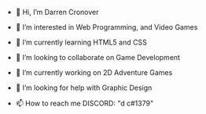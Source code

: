 - 👋 Hi, I’m Darren Cronover
- 👀 I’m interested in Web Programming, and Video Games
- 🌱 I’m currently learning HTML5 and CSS
- 💞️ I’m looking to collaborate on Game Development

- 🔭 I’m currently working on 2D Adventure Games
- 🤔 I’m looking for help with Graphic Design

- 📫 How to reach me DISCORD: "d c#1379"
